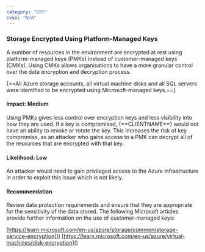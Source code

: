 ```yaml
---
category: "CRY"
cvss: "N/A"
---
```

### Storage Encrypted Using Platform-Managed Keys
A number of resources in the environment are encrypted at rest using platform-managed keys (PMKs) instead of customer-managed keys (CMKs). Using CMKs allows organisations to have a more granular control over the data encryption and decryption process.

{==All Azure storage accounts, all virtual machine disks and all SQL servers were identified to be encrypted using Microsoft-managed keys.==}
#### Impact: Medium
Using PMKs gives less control over encryption keys and less visibility into how they are used. If a key is compromised, {==CLIENTNAME==} would not have an ability to revoke or rotate the key. This increases the risk of key compromise, as an attacker who gains access to a PMK can decrypt all of the resources that are encrypted with that key.
#### Likelihood: Low
An attacker would need to gain privileged access to the Azure infrastructure in order to exploit this issue which is not likely.
#### Recommendation
Review data protection requirements and ensure that they are appropriate for the sensitivity of the data stored. The following Microsoft articles provide further information on the use of customer-managed keys:

[https://learn.microsoft.com/en-us/azure/storage/common/storage-service-encryption]()
[https://learn.microsoft.com/en-us/azure/virtual-machines/disk-encryption]()
